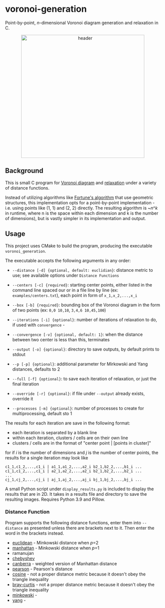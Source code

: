 # voronoi-generation
Point-by-point, *n*-dimensional Voronoi diagram generation and relaxation in C.

<p align="center">
  <img width="400" src="https://media3.giphy.com/media/9FaM4l3F6FLsjvatmk/giphy.gif?cid=790b761167f73c5c8d9807451e5d20ddfc6e121b299f8d03&rid=giphy.gif&ct=g" alt="header">
</p>

## Background 

This is small C program for [Voronoi diagram](https://en.wikipedia.org/wiki/Voronoi_diagram) and [relaxation](https://en.wikipedia.org/wiki/Lloyd%27s_algorithm) under a variety of distance functions.

Instead of utilizing algorithms like [Fortune's algorithm](https://en.wikipedia.org/wiki/Fortune%27s_algorithm) that use geometric structures, this implementation opts for a point-by-point implementation - i.e. using points like (1, 1) and (2, 2) directly. The resulting algorithm is ~*n*^*k* in runtime, where n is the space within each dimension and k is the number of dimensions), but is vastly simpler in its implementation and output.

## Usage

This project uses CMake to build the program, producing the executable `voronoi_generation`.

The executable accepts the following arguments in any order:

- `--distance [-d] {optional, default: euclidian}`: distance metric to use; see available options under `Distance Functions`

- `--centers [-c] {required}`: starting center points, either listed in the command line spaced our or in a file line by line (ex: `examples/centers.txt`), each point in form of `x_1,x_2,...,x_i`

- `--box [-b] {required}`: bounding box of the Voronoi diagram in the form of two points (ex: `0,0 10,10`, `3,4,6 10,45,100`)

- `--iterations [-i] {optional}`: number of iterations of relaxation to do, if used with `convergence` - 

- `--convergence [-v] {optional, default: 1}`: when the distance between two center is less than this, terminates

- `--output [-o] {optional}`: directory to save outputs, by default prints to stdout

- `--p [-p] {optional}`: additional parameter for Mirkowski and Yang distances, defaults to 2

- `--full [-f] {optional}`: to save each iteration of relaxation, or just the final iteration

- `--override [-r] {optional}`: if file under `--output` already exists, override it

- `--processes [-m] {optional}`: number of processes to create for multiprocessing, default sto 1

The results for each iteration are save in the following format:
- each iteration is separated by a blank line
- within each iteration, clusters / cells are on their own line
- clusters / cells are in the format of "center point | [points in cluster]"

for if *i* is the number of dimensions and *j* is the number of center points, the results for a single iteration may look like
```
c1_1,c1_2,...,c1_i | a1_1,a1_2,...,a2_i b2_1,b2_2,...,b1_i ...
c1_1,c1_2,...,c1_i | a2_1,a2_2,...,a2_i b2_1,b2_2,...,b2_i ...
...
cj_1,cj_2,...,cj_i | aj_1,aj_2,...,aj_i bj_1,bj_2,...,bj_i ...
```

A small Python script under `display_results.py` is included to display the results that are in 2D. It takes in a results file and directory to save the resulting images. Requires Python 3.9 and Pillow.

### Distance Function

Program supports the following distance functions, enter them into `--distance` as presented unless there are brackets next to it. Then enter the word in the brackets instead.

- [euclidean](https://en.wikipedia.org/wiki/Euclidean_distance) - Minkowski distance when *p*=2
- [manhattan](https://en.wikipedia.org/wiki/Taxicab_geometry) - Minkowski distance when *p*=1
- ramanujan
- [chebyshev](https://en.wikipedia.org/wiki/Chebyshev_distance)
- [canberra](https://en.wikipedia.org/wiki/Canberra_distance) - weighted version of Manhattan distance
- [pearson](https://en.wikipedia.org/wiki/Pearson_correlation_coefficient#Pearson's_distance) - Pearson's distance
- [cosine](https://en.wikipedia.org/wiki/Cosine_similarity) - not a proper distance metric because it doesn't obey the triangle inequality
- [bray-curtis](https://docs.scipy.org/doc/scipy/reference/generated/scipy.spatial.distance.braycurtis.html#scipy.spatial.distance.braycurtis) - not a proper distance metric because it doesn't obey the triangle inequality 
- [minkowski](https://en.wikipedia.org/wiki/Minkowski_distance) -
- [yang](https://www.ccs.neu.edu/home/radivojac/papers/yang_dataminknowldisc_2019.pdf) -
